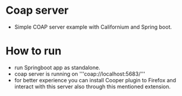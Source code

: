 # Coap server #

- Simple COAP server example with Californium and Spring boot.


# How to run #

- run Springboot app as standalone.
- coap server is running on '''coap://localhost:5683/'''
- for better experience you can install Cooper plugin to Firefox and interact with this server also through this mentioned extension.


